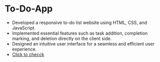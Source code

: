 # To-Do-App
* Developed a responsive to-do list website using HTML, CSS, and JavaScript.
* Implemented essential features such as task addition, completion marking, and deletion directly on the client side.
* Designed an intuitive user interface for a seamless and efficient user experience.
* [Click to checck](https://yuvi9186.github.io/To-Do-App/)

